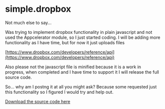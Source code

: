 simple.dropbox
==============
Not much else to say...

Was trying to implement dropbox functionality in plain javascript and not used the Appcelerator module, so I just started coding. I will be adding more functionality as I have time, but for now it just uploads files

[https://www.dropbox.com/developers/reference/api](https://www.dropbox.com/developers/reference/api)

Also please not the javascript file is minified because it is a work in progress, when completed and I have time to support it I will release the full source code.

So... why am I postng it at all you might ask? Because some requested just this functionality so I figured I would try and help out.

[Download the source code here](https://github.com/aaronksaunders/simple.dropbox/downloads)